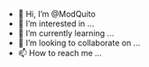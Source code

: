- 👋 Hi, I’m @ModQuito
- 👀 I’m interested in ...
- 🌱 I’m currently learning ...
- 💞️ I’m looking to collaborate on ...
- 📫 How to reach me ...

<!---
ModQuito/ModQuito is a ✨ special ✨ repository because its `README.md` (this file) appears on your GitHub profile.
You can click the Preview link to take a look at your changes.
--->
